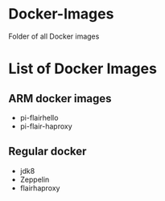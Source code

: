 # Docker-Images
Folder of all Docker images

# List of Docker Images

## ARM docker images
- pi-flairhello
- pi-flair-haproxy

## Regular docker
- jdk8
- Zeppelin
- flairhaproxy 
